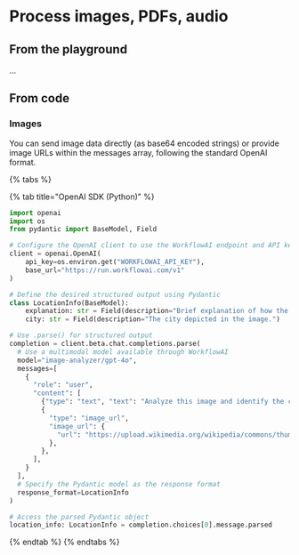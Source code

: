 # Process images, PDFs, audio

## From the playground

...

## From code

### Images
You can send image data directly (as base64 encoded strings) or provide image URLs within the messages array, following the standard OpenAI format.

{% tabs %}

{% tab title="OpenAI SDK (Python)" %}

```python
import openai
import os
from pydantic import BaseModel, Field

# Configure the OpenAI client to use the WorkflowAI endpoint and API key
client = openai.OpenAI(
    api_key=os.environ.get("WORKFLOWAI_API_KEY"),
    base_url="https://run.workflowai.com/v1"
)

# Define the desired structured output using Pydantic
class LocationInfo(BaseModel):
    explanation: str = Field(description="Brief explanation of how the city was identified from the image.")
    city: str = Field(description="The city depicted in the image.")

# Use .parse() for structured output
completion = client.beta.chat.completions.parse(
  # Use a multimodal model available through WorkflowAI
  model="image-analyzer/gpt-4o",
  messages=[
    {
      "role": "user",
      "content": [
        {"type": "text", "text": "Analyze this image and identify the city depicted. Provide a brief explanation for your identification."},
        {
          "type": "image_url",
          "image_url": {
            "url": "https://upload.wikimedia.org/wikipedia/commons/thumb/a/a2/Louvre_Courtyard%2C_Looking_West.jpg/2880px-Louvre_Courtyard%2C_Looking_West.jpg",
          },
        },
      ],
    }
  ],
  # Specify the Pydantic model as the response format
  response_format=LocationInfo
)

# Access the parsed Pydantic object
location_info: LocationInfo = completion.choices[0].message.parsed

```
{% endtab %}
{% endtabs %}